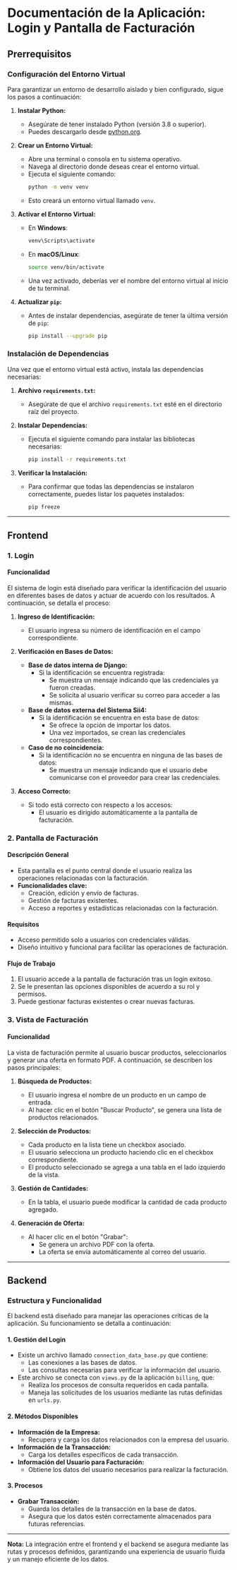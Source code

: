 # Documentación de la Aplicación: Login y Pantalla de Facturación

## Prerrequisitos

### Configuración del Entorno Virtual
Para garantizar un entorno de desarrollo aislado y bien configurado, sigue los pasos a continuación:

1. **Instalar Python:**
   - Asegúrate de tener instalado Python (versión 3.8 o superior).
   - Puedes descargarlo desde [python.org](https://www.python.org/).

2. **Crear un Entorno Virtual:**
   - Abre una terminal o consola en tu sistema operativo.
   - Navega al directorio donde deseas crear el entorno virtual.
   - Ejecuta el siguiente comando:
     ```bash
     python -m venv venv
     ```
   - Esto creará un entorno virtual llamado `venv`.

3. **Activar el Entorno Virtual:**
   - En **Windows**:
     ```bash
     venv\Scripts\activate
     ```
   - En **macOS/Linux**:
     ```bash
     source venv/bin/activate
     ```
   - Una vez activado, deberías ver el nombre del entorno virtual al inicio de tu terminal.

4. **Actualizar `pip`:**
   - Antes de instalar dependencias, asegúrate de tener la última versión de `pip`:
     ```bash
     pip install --upgrade pip
     ```

### Instalación de Dependencias
Una vez que el entorno virtual está activo, instala las dependencias necesarias:

1. **Archivo `requirements.txt`:**
   - Asegúrate de que el archivo `requirements.txt` esté en el directorio raíz del proyecto.

2. **Instalar Dependencias:**
   - Ejecuta el siguiente comando para instalar las bibliotecas necesarias:
     ```bash
     pip install -r requirements.txt
     ```

3. **Verificar la Instalación:**
   - Para confirmar que todas las dependencias se instalaron correctamente, puedes listar los paquetes instalados:
     ```bash
     pip freeze
     ```

---

## Frontend

### 1. Login

#### Funcionalidad
El sistema de login está diseñado para verificar la identificación del usuario en diferentes bases de datos y actuar de acuerdo con los resultados. A continuación, se detalla el proceso:

1. **Ingreso de Identificación:**
   - El usuario ingresa su número de identificación en el campo correspondiente.

2. **Verificación en Bases de Datos:**
   - **Base de datos interna de Django:**
     - Si la identificación se encuentra registrada:
       - Se muestra un mensaje indicando que las credenciales ya fueron creadas.
       - Se solicita al usuario verificar su correo para acceder a las mismas.
   - **Base de datos externa del Sistema Sii4:**
     - Si la identificación se encuentra en esta base de datos:
       - Se ofrece la opción de importar los datos.
       - Una vez importados, se crean las credenciales correspondientes.
   - **Caso de no coincidencia:**
     - Si la identificación no se encuentra en ninguna de las bases de datos:
       - Se muestra un mensaje indicando que el usuario debe comunicarse con el proveedor para crear las credenciales.

3. **Acceso Correcto:**
   - Si todo está correcto con respecto a los accesos:
     - El usuario es dirigido automáticamente a la pantalla de facturación.

### 2. Pantalla de Facturación

#### Descripción General
- Esta pantalla es el punto central donde el usuario realiza las operaciones relacionadas con la facturación.
- **Funcionalidades clave:**
  - Creación, edición y envío de facturas.
  - Gestión de facturas existentes.
  - Acceso a reportes y estadísticas relacionadas con la facturación.

#### Requisitos
- Acceso permitido solo a usuarios con credenciales válidas.
- Diseño intuitivo y funcional para facilitar las operaciones de facturación.

#### Flujo de Trabajo
1. El usuario accede a la pantalla de facturación tras un login exitoso.
2. Se le presentan las opciones disponibles de acuerdo a su rol y permisos.
3. Puede gestionar facturas existentes o crear nuevas facturas.

### 3. Vista de Facturación

#### Funcionalidad
La vista de facturación permite al usuario buscar productos, seleccionarlos y generar una oferta en formato PDF. A continuación, se describen los pasos principales:

1. **Búsqueda de Productos:**
   - El usuario ingresa el nombre de un producto en un campo de entrada.
   - Al hacer clic en el botón "Buscar Producto", se genera una lista de productos relacionados.

2. **Selección de Productos:**
   - Cada producto en la lista tiene un checkbox asociado.
   - El usuario selecciona un producto haciendo clic en el checkbox correspondiente.
   - El producto seleccionado se agrega a una tabla en el lado izquierdo de la vista.

3. **Gestión de Cantidades:**
   - En la tabla, el usuario puede modificar la cantidad de cada producto agregado.

4. **Generación de Oferta:**
   - Al hacer clic en el botón "Grabar":
     - Se genera un archivo PDF con la oferta.
     - La oferta se envía automáticamente al correo del usuario.

---

## Backend

### Estructura y Funcionalidad
El backend está diseñado para manejar las operaciones críticas de la aplicación. Su funcionamiento se detalla a continuación:

#### 1. Gestión del Login
- Existe un archivo llamado `connection_data_base.py` que contiene:
  - Las conexiones a las bases de datos.
  - Las consultas necesarias para verificar la información del usuario.
- Este archivo se conecta con `views.py` de la aplicación `billing`, que:
  - Realiza los procesos de consulta requeridos en cada pantalla.
  - Maneja las solicitudes de los usuarios mediante las rutas definidas en `urls.py`.

#### 2. Métodos Disponibles
- **Información de la Empresa:**
  - Recupera y carga los datos relacionados con la empresa del usuario.
- **Información de la Transacción:**
  - Carga los detalles específicos de cada transacción.
- **Información del Usuario para Facturación:**
  - Obtiene los datos del usuario necesarios para realizar la facturación.

#### 3. Procesos
- **Grabar Transacción:**
  - Guarda los detalles de la transacción en la base de datos.
  - Asegura que los datos estén correctamente almacenados para futuras referencias.

---

**Nota:** La integración entre el frontend y el backend se asegura mediante las rutas y procesos definidos, garantizando una experiencia de usuario fluida y un manejo eficiente de los datos.

